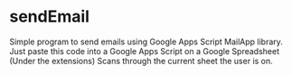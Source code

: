 # sendEmail
Simple program to send emails using Google Apps Script MailApp library.
Just paste this code into a Google Apps Script on a Google Spreadsheet (Under the extensions)
Scans through the current sheet the user is on.
